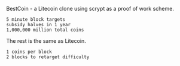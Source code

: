 BestCoin - a Litecoin clone using scrypt as a proof of work scheme.

    5 minute block targets
    subsidy halves in 1 year
    1,000,000 million total coins

The rest is the same as Litecoin.

    1 coins per block
    2 blocks to retarget difficulty
